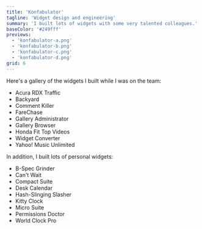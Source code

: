 ```yaml
---
title: 'Konfabulator'
tagline: 'Widget design and engineering'
summary: 'I built lots of widgets with some very talented colleagues.'
baseColor: '#249fff'
previews:
  - 'konfabulator-a.png'
  - 'konfabulator-b.png'
  - 'konfabulator-c.png'
  - 'konfabulator-d.png'
grid: 6
---
```


Here's a gallery of the widgets I built while I was on the team:

- Acura RDX Traffic
- Backyard
- Comment Killer
- FareChase
- Gallery Administrator
- Gallery Browser
- Honda Fit Top Videos
- Widget Converter
- Yahoo! Music Unlimited

In addition, I built lots of personal widgets:

- B-Spec Grinder
- Can't Wait
- Compact Suite
- Desk Calendar
- Hash-Slinging Slasher
- Kitty Clock
- Micro Suite
- Permissions Doctor
- World Clock Pro

